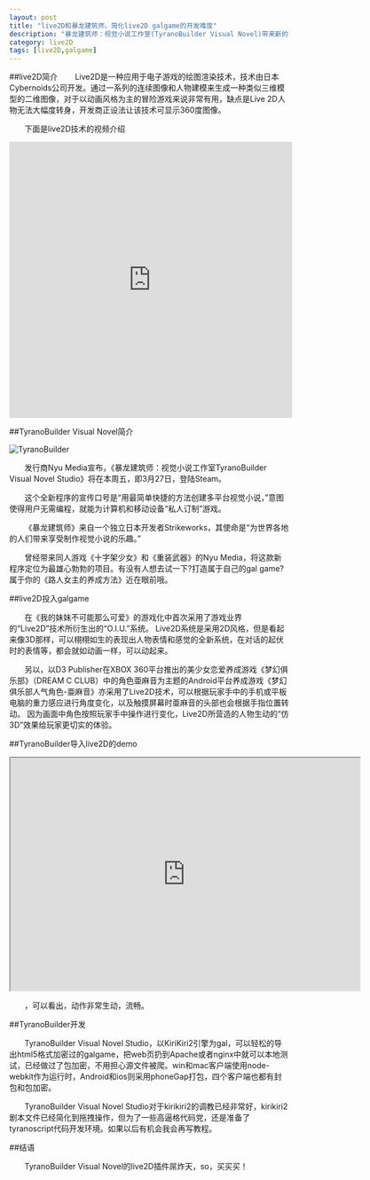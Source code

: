 ```yaml
---
layout: post
title: "live2D和暴龙建筑师，简化live2D galgame的开发难度"
description: "暴龙建筑师：视觉小说工作室(TyranoBuilder Visual Novel)带来新的live2D插件，简化live2D导入galgame的难度"
category: live2D
tags: [live2D,galgame]
---
```


##live2D简介
&#160; &#160; &#160; &#160;Live2D是一种应用于电子游戏的绘图渲染技术，技术由日本Cybernoids公司开发。通过一系列的连续图像和人物建模来生成一种类似三维模型的二维图像，对于以动画风格为主的冒险游戏来说非常有用，缺点是Live 2D人物无法大幅度转身，开发商正设法让该技术可显示360度图像。

&#160; &#160; &#160; &#160;下面是live2D技术的视频介绍

<!-- more -->



<iframe height="498px" width="510px" src="http://player.youku.com/embed/XNDY2ODE0NTA4" frameborder="0" allowfullscreen></iframe>

##TyranoBuilder Visual Novel简介

![TyranoBuilder](http://img17.poco.cn/mypoco/myphoto/20150515/10/17800049220150515102825056.jpg?460x215_120)

&#160; &#160; &#160; &#160;发行商Nyu Media宣布，《暴龙建筑师：视觉小说工作室TyranoBuilder Visual Novel Studio》将在本周五，即3月27日，登陆Steam。

&#160; &#160; &#160; &#160;这个全新程序的宣传口号是“用最简单快捷的方法创建多平台视觉小说，”意图使得用户无需编程，就能为计算机和移动设备“私人订制”游戏。

&#160; &#160; &#160; &#160;《暴龙建筑师》来自一个独立日本开发者Strikeworks，其使命是“为世界各地的人们带来享受制作视觉小说的乐趣。”

&#160; &#160; &#160; &#160;曾经带来同人游戏《十字架少女》和《重装武器》的Nyu Media，将这款新程序定位为最雄心勃勃的项目。有没有人想去试一下?打造属于自己的gal game?属于你的《路人女主的养成方法》近在眼前哦。

##live2D投入galgame

&#160; &#160; &#160; &#160;在《我的妹妹不可能那么可爱》的游戏化中首次采用了游戏业界的“Live2D”技术所衍生出的“O.I.U.”系统。 Live2D系统是采用2D风格，但是看起来像3D那样，可以栩栩如生的表现出人物表情和感觉的全新系统，在对话的起伏时的表情等，都会就如动画一样，可以动起来。

&#160; &#160; &#160; &#160;另以，以D3 Publisher在XBOX 360平台推出的美少女恋爱养成游戏《梦幻俱乐部》（DREAM C CLUB）中的角色亜麻音为主题的Android平台养成游戏《梦幻俱乐部人气角色-亜麻音》亦采用了Live2D技术，可以根据玩家手中的手机或平板电脑的重力感应进行角度变化，以及触摸屏幕时亜麻音的头部也会根据手指位置转动。
因为画面中角色按照玩家手中操作进行变化，Live2D所营造的人物生动的“仿3D”效果给玩家更切实的体验。

##TyranoBuilder导入live2D的demo

<iframe style="overflow: hidden;" src="http://tyranobuilder.com/live2d" width="630px" height="420px" scrolling="no"></iframe>

&#160; &#160; &#160; &#160;，可以看出，动作非常生动，流畅。

##TyranoBuilder开发

&#160; &#160; &#160; &#160;TyranoBuilder Visual Novel Studio，以KiriKiri2引擎为gal，可以轻松的导出html5格式加密过的galgame，把web页扔到Apache或者nginx中就可以本地测试，已经做过了包加密，不用担心源文件被爬。win和mac客户端使用node-webkit作为运行时，Android和ios则采用phoneGap打包，四个客户端也都有封包和包加密。

&#160; &#160; &#160; &#160;TyranoBuilder Visual Novel Studio对于kirikiri2的调教已经非常好，kirikiri2剧本文件已经简化到拖拽操作，但为了一些高逼格代码党，还是准备了tyranoscript代码开发环境。如果以后有机会我会再写教程。

##结语

&#160; &#160; &#160; &#160;TyranoBuilder Visual Novel的live2D插件屌炸天，so，买买买！
